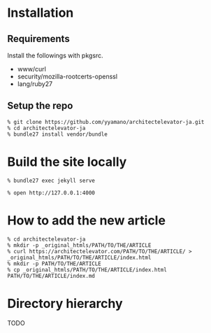 # Installation

## Requirements

Install the followings with pkgsrc.

* www/curl
* security/mozilla-rootcerts-openssl
* lang/ruby27

## Setup the repo

~~~
% git clone https://github.com/yyamano/architectelevator-ja.git
% cd architectelevator-ja
% bundle27 install vendor/bundle
~~~

# Build the site locally

~~~
% bundle27 exec jekyll serve
~~~

~~~
% open http://127.0.0.1:4000
~~~

# How to add the new article

~~~
% cd architectelevator-ja
% mkdir -p _original_htmls/PATH/TO/THE/ARTICLE
% curl https://architectelevator.com/PATH/TO/THE/ARTICLE/ > _original_htmls/PATH/TO/THE/ARTICLE/index.html
% mkdir -p PATH/TO/THE/ARTICLE
% cp _original_htmls/PATH/TO/THE/ARTICLE/index.html PATH/TO/THE/ARTICLE/index.md
~~~

# Directory hierarchy

TODO
